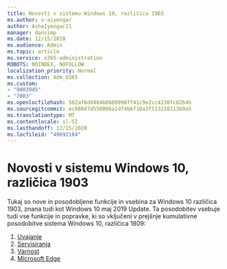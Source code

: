 ```yaml
---
title: Novosti v sistemu Windows 10, različica 1903
ms.author: v-aiyengar
author: AshaIyengar21
manager: dansimp
ms.date: 12/15/2020
ms.audience: Admin
ms.topic: article
ms.service: o365-administration
ROBOTS: NOINDEX, NOFOLLOW
localization_priority: Normal
ms.collection: Adm_O365
ms.custom:
- "9003945"
- "7003"
ms.openlocfilehash: 582af6dd48460869998ff41c9e2cc4230fc82b4b
ms.sourcegitcommit: ec88047d550006a1df4b6f10a3f513218113b9a5
ms.translationtype: MT
ms.contentlocale: sl-SI
ms.lasthandoff: 12/15/2020
ms.locfileid: "49692184"
---
```

# <a name="whats-new-in-windows-10-version-1903"></a>Novosti v sistemu Windows 10, različica 1903

Tukaj so nove in posodobljene funkcije in vsebina za Windows 10 različica 1903, znana tudi kot Windows 10 maj 2019 Update. Ta posodobitev vsebuje tudi vse funkcije in popravke, ki so vključeni v prejšnje kumulativne posodobitve sistema Windows 10, različica 1809:

1. [Uvajanje](https://go.microsoft.com/fwlink/?linkid=2114296)
1. [Servisiranja](https://go.microsoft.com/fwlink/?linkid=2114493)
1. [Varnost](https://go.microsoft.com/fwlink/?linkid=2114297)
1. [Microsoft Edge](https://go.microsoft.com/fwlink/?linkid=2114298)
